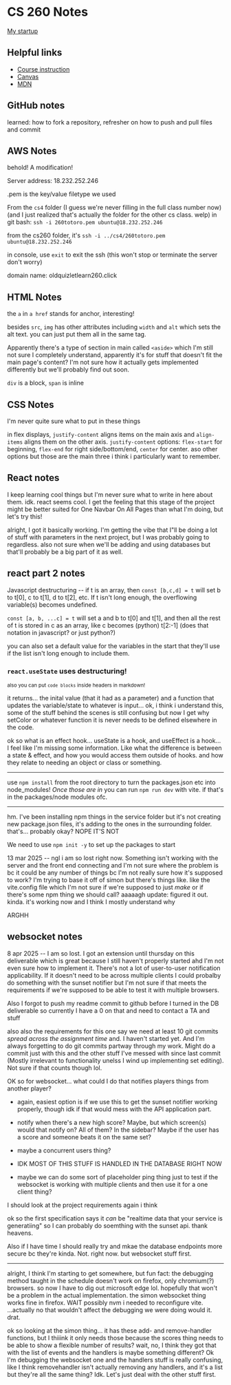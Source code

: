 # CS 260 Notes

[My startup](https://simon.cs260.click)

## Helpful links

- [Course instruction](https://github.com/webprogramming260)
- [Canvas](https://byu.instructure.com)
- [MDN](https://developer.mozilla.org)

##  GitHub notes
learned: how to fork a repository, refresher on how to push and pull files and commit


## AWS Notes

behold! A modification!

Server address: 18.232.252.246

.pem is the key/value filetype we used

From the `cs4` folder (I guess we're never filling in the full class number now) (and I just realized that's actually the folder for the other cs class. welp) in git bash: `ssh -i 260totoro.pem ubuntu@18.232.252.246`

from the cs260 folder, it's `ssh -i ../cs4/260totoro.pem ubuntu@18.232.252.246`

in console, use `exit` to exit the ssh (this won't stop or terminate the server don't worry)

domain name: oldquizletlearn260.click




## HTML Notes
the  `a` in  `a href` stands for anchor, interesting!

besides `src`, `img` has other attributes including `width` and `alt` which sets the alt text. you can just put them all in the same tag.

Apparently there's a type of section in main called `<aside>` which I'm still not sure I completely understand, apparently it's for stuff that doesn't fit the main page's content? I'm not sure how it actually gets implemented differently but we'll probably find out soon.

`div` is a block, `span` is inline

## CSS Notes

I'm never quite sure what to put in these things

in flex displays, `justify-content` aligns items on the main axis and `align-items` aligns them on the other axis. `justify-content` options: `flex-start` for beginning, `flex-end` for right side/bottom/end, `center` for center. aso other options but those are the main three i think i particularly want to remember.

## React notes

I keep learning cool things but I'm never sure what to write in here about them. idk. react seems cool. I get the feeling that this stage of the project might be better suited for One Navbar On All Pages than what I'm doing, but let's try this!

alright, I got it basically working. I'm getting the vibe that I"ll be doing a lot of stuff with parameters in the next project, but I was probably going to regardless. also not sure when we'll be adding and using databases but that'll probably be a big part of it as well.

## react part 2 notes

Javascript destructuring -- 
if t is an array, then 
`const [b,c,d] = t` will set b to t[0], c to t[1], d to t[2], etc.
If t isn't long enough, the overflowing variable(s) becomes undefined.

`const [a, b, ...c] = t` will set a and b to t[0] and t[1], and then all the rest of t is stored in c as an array, like c becomes (python) t[2:-1] (does that notation in javascript? or just python?)

you can also set a default value for the variables in the start that they'll use if the list isn't long enough to include them.

### `react.useState` uses destructuring!

<small> also you can put `code blocks` inside headers in markdown!</small>

it returns... the inital value (that it had as a parameter) and a function that updates the variable/state to whatever is input... ok, i think i understand this, some of the stuff behind the scenes is still confusing but now I get why setColor or whatever function it is never needs to be defined elsewhere in the code. 

ok so what is an effect hook...
useState is a hook, and useEffect is a hook... I feel like I'm missing some information. Like what the difference is between a state & effect, and how you would access them outside of hooks. and how they relate to needing an object or class or something.

----
use `npm install` from the root directory to turn the packages.json etc into node_modules! *Once those are in* you can run `npm run dev` with vite. if that's in the packages/node modules ofc.

---
hm. I've been installing npm things in the service folder but it's not creating new package.json files, it's adding to the ones in the surrounding folder. that's... probably okay? NOPE IT'S NOT

We need to use `npm init -y` to set up the packages to start

13 mar 2025 -- ngl i am so lost right now. Something isn't working with the server and the front end connecting and I'm not sure where the problem is bc it could be any number of things bc I'm not really sure how it's supposed to work? I'm trying to base it off of simon but there's things like. like the vite.config file which I'm not sure if we're supposed to just *make* or if there's some npm thing we should call? aaaaagh
update: figured it out. kinda. it's working now and I think I mostly understand why

ARGHH


## websocket notes
8 apr 2025 -- I am so lost. I got an extension until thursday on this deliverable which is great because I still haven't properly started ahd I'm not even sure how to implement it. There's not a lot of user-to-user notification applicability. If it doesn't need to be across multiple clients I could probalby do something with the sunset notifier but I'm not sure if that meets the requirements if we're supposed to be able to test it with multiple browsers.

Also I forgot to push my readme commit to github before I turned in the DB deliverable so currently I have a 0 on that and need to contact a TA and stuff

also also the requirements for this one say we need at least 10 git commits *spread across the assignment time* and. I haven't started yet. And I'm always forgetting to do git commits partway through my work. Might do a commit just with this and the other stuff I've messed with since last commit (Mostly irrelevant to functionality unelss I wind up implementing set editing). Not sure if that counts though lol.

OK so for websocket... what could I do that notifies players things from another player?

- again, easiest option is if we use this to get the sunset notifier working properly, though idk if that would mess with the API application part.

- notify when there's a new high score? Maybe, but which screen(s) would that notify on? All of them? In the sidebar?
Maybe if the user has a score and someone beats it on the same set?
- maybe a concurrent users thing?
- IDK MOST OF THIS STUFF IS HANDLED IN THE DATABASE RIGHT NOW

- maybe we can do some sort of placeholder ping thing just to test if the websocket is working with multiple clients and then use it for a one client thing?

I should look at the project requirements again i think

ok so the first specification says it *can* be "realtime data that your service is generatiing" so I can probably do soemthing with the sunset api. thank heavens.


Also if I have time I should really try and mkae the database endpoints more secure bc they're kinda. Not. right now. but websocket stuff first.


---
alright, I think I'm starting to get somewhere, but fun fact: the debugging method taught in the schedule doesn't work on firefox, only chromium(?) browsers. so now I have to dig out microsoft edge lol. hopefully that won't be a problem in the actual implementation. the simon websocket thing works fine in firefox.
WAIT possibly nvm i needed to reconfigure vite. ...actually no that wouldn't affect the debugging we were doing would it. drat.


ok so looking at the simon thing... it has these add- and remove-handler functions, but I thiiink it only needs those because the scores thing needs to be able to show a flexible number of results?
wait, no, I think they got that with the list of events and the handlers is maybe something different?
Ok I'm debugging the websocket one and the handlers stuff is really confusing, like I think removehandler isn't actually removing any handlers, and it's a list but they're all the same thing? Idk. Let's just deal with the other stuff first.